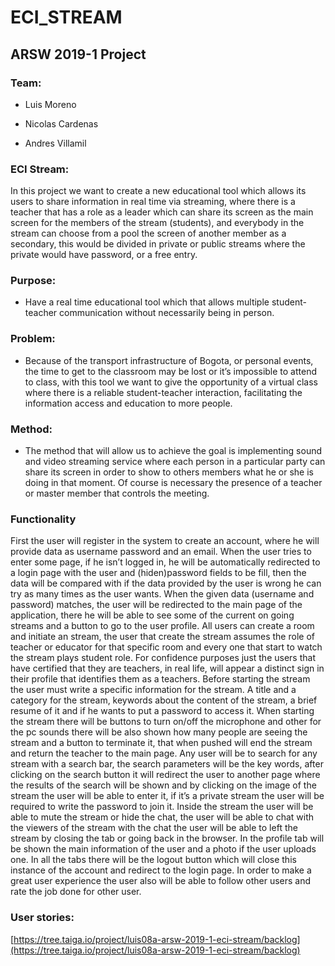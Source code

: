 # ECI_STREAM
## ARSW 2019-1 Project

  

### Team:
-   Luis Moreno
    
-   Nicolas Cardenas
    
-   Andres Villamil
    

  

### ECI Stream:
In this project we want to create a new educational tool which allows its users to share information in real time via streaming, where there is a teacher that has a role as a leader which can share its screen as the main screen for the members of the stream (students), and everybody in the stream can choose from a pool the screen of another member as a secondary, this would be divided in private or public streams where the private would have password, or a free entry.

  

### Purpose:

-   Have a real time educational tool which that allows multiple student-teacher communication without necessarily being in person.
    

### Problem:

-   Because of the transport infrastructure of Bogota, or personal events, the time to get to the classroom may be lost or it’s impossible to attend to class, with this tool we want to give the opportunity of a virtual class where there is a reliable student-teacher interaction, facilitating the information access and education to more people.
    

### Method:

-   The method that will allow us to achieve the goal is implementing sound and video streaming service where each person in a particular party can share its screen in order to show to others members what he or she is doing in that moment. Of course is necessary the presence of a teacher or master member that controls the meeting.
    



  
  

### Functionality

First the user will register in the system to create an account, where he will provide data as username password and an email.
When the user tries to enter some page, if he isn’t logged in, he will be automatically redirected to a login page with the user and (hiden)password fields to be fill, then the data will be compared with if the data provided by the user is wrong he can try as many times as the user wants.
When the given data (username and password) matches, the user will be redirected to the main page of the application, there he will be able to see some of the current on going streams and a button to go to the user profile.
All users can create a room and initiate an stream, the user that create the stream assumes the role of teacher or educator for that specific room and every one that start to watch the stream plays student role. For confidence purposes just the users that have certified that they are teachers, in real life, will appear a distinct sign in their profile that identifies them as a teachers.
Before starting the stream the user must write a specific information for the stream. A title and a category for the stream, keywords about the content of the stream, a brief resume of it and if he wants to put a password to access it.
When starting the stream there will be buttons to turn on/off the microphone and other for the pc sounds there will be also shown how many people are seeing the stream and a button to terminate it, that when pushed will end the stream and return the teacher to the main page.
Any user will be to search for any stream with a search bar, the search parameters will be the key words, after clicking on the search button it will redirect the user to another page where the results of the search will be shown and by clicking on the image of the stream the user will be able to enter it, if it’s a private stream the user will be required to write the password to join it.
Inside the stream the user will be able to mute the stream or hide the chat, the user will be able to chat with the viewers of the stream with the chat the user will be able to left the stream by closing the tab or going back in the browser.
In the profile tab will be shown the main information of the user and a photo if the user uploads one.
In all the tabs there will be the logout button which will close this instance of the account and redirect to the login page.
In order to make a great user experience the user also will be able to follow other users and rate the job done for other user.

### User stories:

[https://tree.taiga.io/project/luis08a-arsw-2019-1-eci-stream/backlog](https://tree.taiga.io/project/luis08a-arsw-2019-1-eci-stream/backlog)

  
